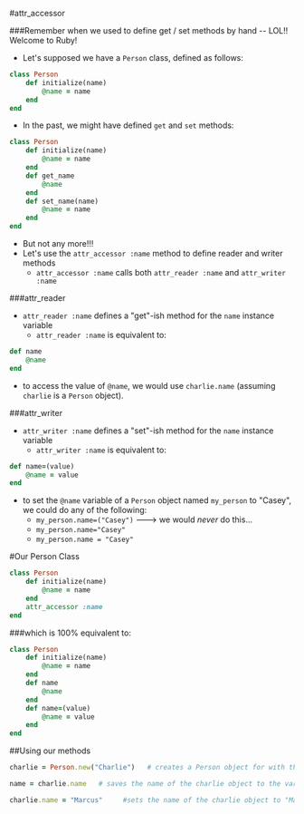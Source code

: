 #attr_accessor

###Remember when we used to define get / set methods by hand -- LOL!! Welcome to Ruby!

- Let's supposed we have a `Person` class, defined as follows:

```ruby
class Person
	def initialize(name)
		@name = name
	end
end
```

- In the past, we might have defined `get` and `set` methods:

```ruby
class Person
	def initialize(name)
		@name = name
	end
	def get_name
		@name
	end
	def set_name(name)
		@name = name
	end
end
```

- But not any more!!! 
- Let's use the `attr_accessor :name` method to define reader and writer methods 
	- `attr_accessor :name` calls both `attr_reader :name` and `attr_writer :name`

###attr_reader
- `attr_reader :name` defines a "get"-ish method for the `name` instance variable
	- `attr_reader :name` is equivalent to:
```ruby
def name
	@name
end
```
- to access the value of `@name`, we would use `charlie.name`  (assuming `charlie` is a `Person` object).

###attr_writer
- `attr_writer :name` defines a "set"-ish method for the `name` instance variable
	- `attr_writer :name` is equivalent to:
```ruby
def name=(value)
	@name = value
end
```
- to set the `@name` variable of a `Person` object named `my_person` to "Casey", we could do any of the following:
	- `my_person.name=("Casey")`   ---> we would *never* do this...
	- `my_person.name="Casey"`
	- `my_person.name = "Casey"`

#Our Person Class

```ruby
class Person
	def initialize(name)
		@name = name
	end
	attr_accessor :name
end
```

###which is 100% equivalent to:

```ruby
class Person
	def initialize(name)
		@name = name
	end
	def name
		@name
	end
	def name=(value)
		@name = value
	end
end
```

##Using our methods

```ruby 
charlie = Person.new("Charlie")   # creates a Person object for with the name "Charlie"

name = charlie.name   # saves the name of the charlie object to the variable name

charlie.name = "Marcus"     #sets the name of the charlie object to "Marcus"

```
